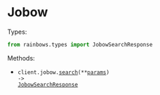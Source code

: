 # Jobow

Types:

```python
from rainbows.types import JobowSearchResponse
```

Methods:

- <code title="post /jobow/search">client.jobow.<a href="./src/rainbows/resources/jobow.py">search</a>(\*\*<a href="src/rainbows/types/jobow_search_params.py">params</a>) -> <a href="./src/rainbows/types/jobow_search_response.py">JobowSearchResponse</a></code>
